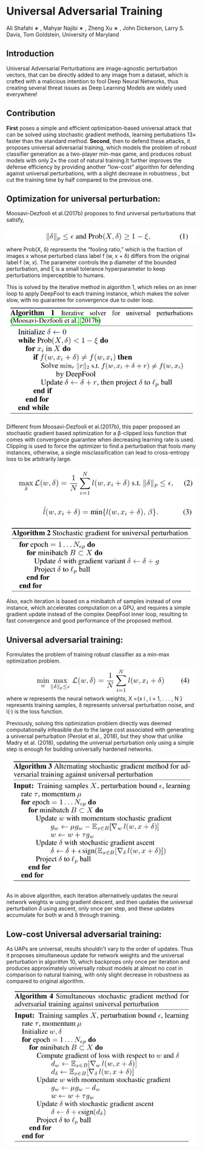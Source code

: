 # Universal Adversarial Training
Ali Shafahi ∗ , Mahyar Najibi ∗ , Zheng Xu ∗ , John Dickerson, Larry S. Davis, Tom Goldstein,
University of Maryland

## Introduction
Universal Adversarial Perturbations are image-agnostic perturbation vectors, that can be directly added to any image from a dataset, which is crafted with a malicious intention to fool Deep Neural Networks, thus creating several threat issues as Deep Learning Models are widely used everywhere!

## Contribution
**First** poses a simple and efficient optimization-based universal attack that can be solved using stochastic gradient methods, learning pertubations 13× faster than the standard method.
**Second**, then to defend these attacks, it proposes universal adversarial training, which models the problem of robust classifier generation as a two-player min-max game, and produces robust models with only 2× the cost of natural training.It further improves the defense efficiency by providing another “low-cost” algorithm for defending against universal perturbations, with a slight decrease in robustness , but cut the training time by half compared to the previous one.

## Optimization for universal perturbation:
Moosavi-Dezfooli et al.(2017b) proposes to find universal perturbations that satisfy,
    
<img src="../images/UAT_eq1.png" title="Objective function for UAP">
where Prob(X, δ) represents the “fooling ratio,” which is the fraction of images x 
whose perturbed class label f (w, x + δ)  differs from the original label f (w, x). 
The parameter controls the p diameter of the bounded perturbation, and ξ is a small tolerance hyperparameter to keep perturbations imperceptible to humans.
    
This is solved by the iterative method in algorithm 1, which relies on an inner loop to apply DeepFool to each training instance, which makes the solver slow, with no guarantee for convergence due to outer loop.
<img src="../images/UAT_algo1.png">

Different from Moosavi-Dezfooli et al.(2017b), this paper proposed an stochastic gradient based optimization for a β-clipped loss function that comes with convergence guarantee when decreasing learning rate is used.
Clipping is used to force the optimizer to find a perturbation that fools many instances, otherwise, a single misclassification can lead to cross-entropy loss to be arbitrarily large.

<img src='../images/UAT_eq2.png' title='objective function for optimized UAP generation method'>
<img src='../images/UAT_eq3.png' title='clipped loss function'>

<img src='../images/UAT_algo2.png'>
Also, each iteration is based on a minibatch of samples instead of one instance, which accelerates computation on a GPU, and requires a simple gradient update instead of the complex DeepFool inner loop, resulting to fast convergence and good performance of the proposed method.

## Universal adversarial training:
Formulates the problem of training robust classifier as a min-max optimization problem.
    
<img src='../images/UAT_eq4.png' title='min-max optimization problem'>
where w represents the neural network weights, X ={x i , i = 1, . . . , N } represents training samples, δ represents
universal perturbation noise, and l(·) is the loss function.

Previously, solving this optimization problem directly was deemed computationally infeasible due to the large cost
associated with generating a universal perturbation (Perolat et al., 2018), but they show that unlike Madry et al. (2018), updating the universal perturbation only using a simple step is enough for building universally hardened networks.
 
<img src='../images/UAT_algo3.png' title='Alternate gradient optimization based adversarial training'>

As in above algorithm, each iteration alternatively updates the neural network weights w using gradient descent, and then updates the universal perturbation $\delta$ using ascent, only once per step, and these updates accumulate for both w and δ through training.

## Low-cost Universal adversarial training:
As UAPs are universal, results shouldn't vary to the order of updates. Thus it proposes simultaneous update for network weights and the universal perturbation in algorithm 10, which backprops only once per iteration and produces approximately universally robust models at almost no cost in comparison to natural training, with only slight decrease in robustness as compared to original algorithm.

<img src="../images/UAT_algo4.png">
